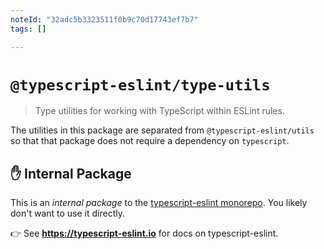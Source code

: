 ```yaml
---
noteId: "32adc5b3323511f0b9c70d17743ef7b7"
tags: []

---
```


# `@typescript-eslint/type-utils`

> Type utilities for working with TypeScript within ESLint rules.

The utilities in this package are separated from `@typescript-eslint/utils` so that that package does not require a dependency on `typescript`.

## ✋ Internal Package

This is an _internal package_ to the [typescript-eslint monorepo](https://github.com/typescript-eslint/typescript-eslint).
You likely don't want to use it directly.

👉 See **https://typescript-eslint.io** for docs on typescript-eslint.
